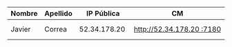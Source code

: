 | Nombre | Apellido | IP Pública    | CM                        | EFM                               | NIFI                           | NiFi Registry                            | Schema Registry           | SMM                       | Hue                       | CDSW                             |
|--------|----------|---------------|---------------------------|-----------------------------------|--------------------------------|------------------------------------------|---------------------------|---------------------------|---------------------------|----------------------------------|
| Javier | Correa   | 52.34.178.20  | http://52.34.178.20 :7180 | http://52.34.178.20 :10080/efm/ui | http://52.34.178.20 :8080/nifi | http://52.34.178.20 :18080/nifi-registry | http://52.34.178.20 :7788 | http://52.34.178.20 :9991 | http://52.34.178.20 :8888 | http://cdsw.52.34.178.20 .nip.io |
